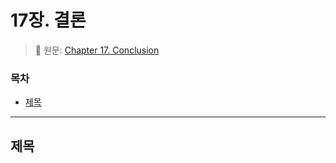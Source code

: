# 17장. 결론 <!-- omit in toc -->

> 📖 원문: [Chapter 17. Conclusion](https://github.com/lnbook/lnbook/blob/develop/14_encrypted_transport.asciidoc)


### 목차

- [제목](#제목)

---

## 제목 